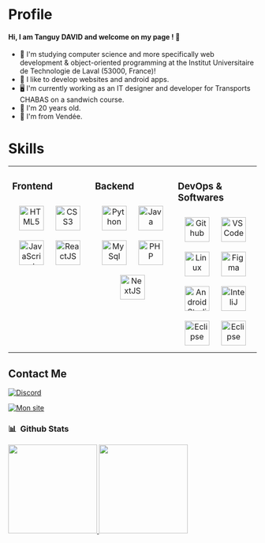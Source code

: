 # Profile
#### Hi, I am Tanguy DAVID and welcome on my page ! 👋

- 🏫 I'm studying computer science and more specifically web development & object-oriented programming at the Institut Universitaire de Technologie de Laval (53000, France)!
- 📱 I like to develop websites and android apps.
- 🖥️ I'm currently working as an IT designer and developer for Transports CHABAS on a sandwich course.
- 🎂 I'm 20 years old.
- 📍 I'm from Vendée.

# Skills

<div align="center">
<table width="100vw"><tr><td valign="top" width="33%">

### Frontend  
<div align="center">  
<a href="https://en.wikipedia.org/wiki/HTML5" target="_blank"><img style="margin: 10px" src="https://skillicons.dev/icons?i=html" alt="HTML5" height="50" /></a> 
<a href="https://www.w3schools.com/css/" target="_blank"><img style="margin: 10px" src="https://skillicons.dev/icons?i=css" alt="CSS3" height="50" /></a>
<a href="https://www.javascript.com/" target="_blank"><img style="margin: 10px" src="https://skillicons.dev/icons?i=js" alt="JavaScript" height="50" /></a>
<a href="https://fr.legacy.reactjs.org/" target="_blank"><img style="margin: 10px" src="https://skillicons.dev/icons?i=react" alt="ReactJS" height="50" /></a>
</div>

</td><td valign="top" width="33%">

### Backend  
<div align="center"> 
<a href="https://www.python.org/" target="_blank"><img style="margin: 10px" src="https://skillicons.dev/icons?i=python" alt="Python" height="50" /></a>
<a href="https://www.java.com/" target="_blank"><img style="margin: 10px" src="https://skillicons.dev/icons?i=java" alt="Java" height="50" /></a>  
<a href="https://www.mysql.com" target="_blank"><img style="margin: 10px" src="https://skillicons.dev/icons?i=mysql" alt="MySql" height="50" /></a>
<a href="https://www.php.net/manual/fr/intro-whatis.php" target="_blank"><img style="margin: 10px" src="https://skillicons.dev/icons?i=php" alt="PHP" height="50"/></a>
<a href="https://nextjs.org/" target="_blank"><img style="margin: 10px" src="https://skillicons.dev/icons?i=next" alt="NextJS" height="50"/></a>
</div>


</td><td valign="top" width="33%">
  
### DevOps & Softwares  
<div align="center">  
<a href="https://github.com/" target="_blank"><img style="margin: 10px" src="https://skillicons.dev/icons?i=github" alt="Github" height="50" /></a>  
<a href="https://code.visualstudio.com/" target="_blank"><img style="margin: 10px" src="https://skillicons.dev/icons?i=vscode" alt="VSCode" height="50"/></a>  
<a href="https://www.linux.org/" target="_blank"><img style="margin: 10px" src="https://skillicons.dev/icons?i=linux" alt="Linux" height="50" /></a>
<a href="https://www.figma.com" target="_blank"><img style="margin: 10px" src="https://skillicons.dev/icons?i=figma" alt="Figma" height="50" /></a>
<a href="https://developer.android.com" target="_blank"><img style="margin: 10px" src="https://skillicons.dev/icons?i=androidstudio" alt="Android Studio" height="50" /></a>
<a href="https://www.jetbrains.com/idea/" target="_blank"><img style="margin: 10px" src="https://skillicons.dev/icons?i=idea" alt="InteliJ" height="50" /></a>
<a href="https://www.eclipse.org" target="_blank"><img style="margin: 10px" src="https://skillicons.dev/icons?i=eclipse" alt="Eclipse" height="50" /></a>
<a href="https://git-scm.com/" target="_blank"><img style="margin: 10px" src="https://skillicons.dev/icons?i=git" alt="Eclipse" height="50" /></a>

</div>
</div>
</td></tr></table> 
</div>

## Contact Me
[![Discord](https://img.shields.io/badge/Discord-323330?style=for-the-badge&logo=discord)](https://discord.com/users/527077644198608916)
<!-- [![Portfolio] --> 
[![Mon site](https://img.shields.io/badge/Portfolio-1DA1F2?style=for-the-badge&logo=website&logoColor=white)](https://txngui.github.io/Portfolio/)

<h3> 📊 &nbsp;Github Stats </h3>

<a href="https://github.com/EAnathos">
  <img height="180em" src="https://github-readme-stats.vercel.app/api?username=txngUI&theme=radical&show_icons=true" />
  <img height="180em" src="https://github-readme-stats.vercel.app/api/top-langs/?username=txngUI&theme=radical&layout=compact" />
</a>

